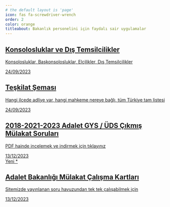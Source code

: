 ```yaml
---
# the default layout is 'page'
icon: fas fa-screwdriver-wrench
order: 2
color: orange
titleabout: Bakanlık personelini için faydalı sair uygulamalar
---
```



<div id="post-list" class="flex-grow-1 pe-xl-2 w-100">
  <article class="card-wrapper"> 
    <a href="/konsolosluklar/" class="card post-preview flex-md-row-reverse">
    <span class="badge badge-secondary bg-transparent text-danger"></span>
      <div class="card-body d-flex flex-column">
        <h1 class="card-title my-2 mt-md-0">Konsolosluklar ve Dış Temsilcilikler
        </h1>
        <div class="card-text content mt-0 mb-2">
          <p> Konsolosluklar, Başkonsolosluklar, Elçilikler, Dış Temsilcilikler
          </p>
        </div>
        <div class="post-meta flex-grow-1 d-flex align-items-end">
          <div class="me-auto"> 
            <i class="far fa-calendar fa-fw me-1">
            </i> 
            <time>24/09/2023
            </time>             
          </div>          
        </div>
      </div>
      <div class="preview-img d-flex flex-row justify-content-center align-items-center"><i class="fa fa-building-flag fa-fw me-1 fa-3x align-middle" style = "color: #8d6e63"> </i></div>    
    </a>
  </article>
  <article class="card-wrapper"> 
    <a href="/teskilat/" class="card post-preview flex-md-row-reverse">
    <span class="badge badge-secondary bg-transparent text-danger"></span>
      <div class="card-body d-flex flex-column">
        <h1 class="card-title my-2 mt-md-0">Teşkilat Şeması
        </h1>
        <div class="card-text content mt-0 mb-2">
          <p> Hangi ilçede adliye var, hangi mahkeme nereye bağlı, tüm Türkiye tam listesi
          </p>
        </div>
        <div class="post-meta flex-grow-1 d-flex align-items-end">
          <div class="me-auto"> 
            <i class="far fa-calendar fa-fw me-1">
            </i> 
            <time>24/09/2023
            </time>             
          </div>          
        </div>
      </div>
      <div class="preview-img d-flex flex-row justify-content-center align-items-center"><i class="fa fa-scale-balanced fa-fw me-1 fa-3x align-middle" style = "color: #76ff03"> </i></div>    
    </a>
  </article>  
  <article class="card-wrapper"> 
    <a href="/mulakat" class="card post-preview flex-md-row-reverse">
    <span class="badge badge-secondary bg-transparent text-danger"></span>
      <div class="card-body d-flex flex-column">
        <h1 class="card-title my-2 mt-md-0">2018-2021-2023 Adalet GYS / ÜDS Çıkmış Mülakat Soruları 
        </h1>
        <div class="card-text content mt-0 mb-2">
          <p> PDF hainde incelemek ve indirmek için tıklayınız
          </p>
        </div>
        <div class="post-meta flex-grow-1 d-flex align-items-end">
          <div class="me-auto"> 
            <i class="far fa-calendar fa-fw me-1">
            </i> 
            <time>13/12/2023
            </time>             
          </div>          
        </div>
      </div>
      <div class="preview-img d-flex flex-row justify-content-center align-items-center"><i class="fa fa-check-double fa-fw me-1 fa-3x align-middle text-danger"> </i></div>    
    </a>
  </article>
  <article class="card-wrapper"> 
    <a href="/hatirlatmakartlari" class="card post-preview flex-md-row-reverse">
    <span class="badge badge-secondary bg-transparent text-danger">Yeni *</span>
      <div class="card-body d-flex flex-column">
        <h1 class="card-title my-2 mt-md-0">Adalet Bakanlığı Mülakat Çalışma Kartları
        </h1>
        <div class="card-text content mt-0 mb-2">
          <p> Sitemizde yayınlanan soru havuzundan tek tek çalışabilmek için
          </p>
        </div>
        <div class="post-meta flex-grow-1 d-flex align-items-end">
          <div class="me-auto"> 
            <i class="far fa-calendar fa-fw me-1">
            </i> 
            <time>13/12/2023
            </time>             
          </div>          
        </div>
      </div>
      <div class="preview-img d-flex flex-row justify-content-center align-items-center"><i class="fa fa-chalkboard fa-fw me-1 fa-3x align-middle" style="color: #3f51b5"> </i></div>    
    </a>
  </article>    
</div>
